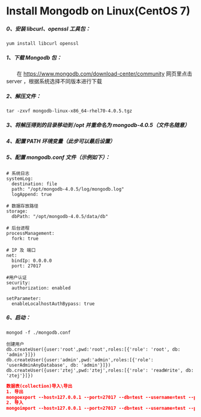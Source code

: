 # Install Mongodb on Linux(CentOS 7)

##### 0、安装 libcurl、openssl 工具包：  
```
yum install libcurl openssl
```
##### 1、下载 Mongodb 包：  
&emsp;&emsp;在 https://www.mongodb.com/download-center/community 网页里点击 server ，根据系统选择不同版本进行下载  
##### 2、解压文件：  

```
tar -zxvf mongodb-linux-x86_64-rhel70-4.0.5.tgz
```

##### 3、将解压得到的目录移动到 /opt 并重命名为 mongodb-4.0.5（文件名随意）  
##### 4、配置 PATH 环境变量（此步可以最后设置）  
##### 5、配置 mongodb.conf 文件（示例如下）：  
```
# 系统日志
systemLog:
  destination: file
  path: "/opt/mongodb-4.0.5/log/mongodb.log"
  logAppend: true

# 数据存放路径
storage:
  dbPath: "/opt/mongodb-4.0.5/data/db"

# 后台进程
processManagement:
  fork: true

# IP 及 端口
net:
  bindIp: 0.0.0.0
  port: 27017

#用户认证
security:
  authorization: enabled

setParameter:
  enableLocalhostAuthBypass: true
```
##### 6、启动：  

```
mongod -f ./mongodb.conf
```

```
创建用户
db.createUser({user:'root',pwd:'root',roles:[{'role': 'root', db: 'admin'}]})
db.createUser({user:'admin',pwd:'admin',roles:[{'role': 'userAdminAnyDatabase', db: 'admin'}]})
db.createUser({user:'ztej',pwd:'ztej',roles:[{'role': 'readWrite', db: 'ztej'}]})
```

```json
数据表(collection)导入\导出
1. 导出
mongoexport --host=127.0.0.1 --port=27017 --db=test --username=test --password=test --collection=test --type=json -o test.json
2. 导入
mongoimport --host=127.0.0.1 --port=27017 --db=test --username=test --password=test --collection=test2 --file=./test.json --type=json
```

